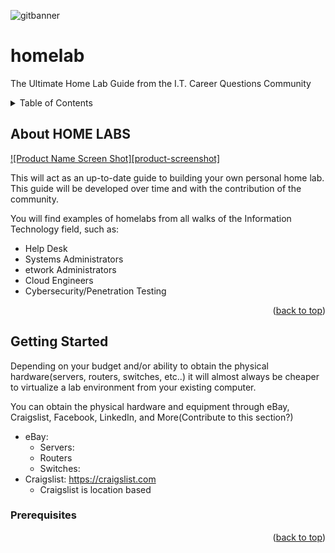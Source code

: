 ![gitbanner](https://user-images.githubusercontent.com/49261788/143656141-52df3916-badd-44e2-a03a-058bdf94a677.png)


# homelab
The Ultimate Home Lab Guide from the I.T. Career Questions Community

<!-- TABLE OF CONTENTS -->
<details>
  <summary>Table of Contents</summary>
  <ol>
    <li>
      <a href="#about-home-labs">About HOME LABS</a>
      <ul>
        <li><a href="#built-with">Built With</a></li>
      </ul>
    </li>
    <li>
      <a href="#getting-started">Getting Started</a>
      <ul>
        <li><a href="#prerequisites">Prerequisites</a></li>
        <li><a href="#installation">Installation</a></li>
      </ul>
    </li>
    <li><a href="#usage">Usage</a></li>
    <li><a href="#roadmap">Roadmap</a></li>
    <li><a href="#contributing">Contributing</a></li>
    <li><a href="#license">License</a></li>
    <li><a href="#contact">Contact</a></li>
    <li><a href="#acknowledgments">Acknowledgments</a></li>
  </ol>
</details>

<!-- ABOUT HOME LABS -->
## About HOME LABS

[![Product Name Screen Shot][product-screenshot]](https://example.com)

This will act as an up-to-date guide to building your own personal home lab.  This guide will be developed over time and with the contribution of the community.

You will find examples of homelabs from all walks of the Information Technology field, such as:
* Help Desk
* Systems Administrators
* etwork Administrators
* Cloud Engineers
* Cybersecurity/Penetration Testing


<p align="right">(<a href="#top">back to top</a>)</p>

<!-- GETTING STARTED -->
## Getting Started

Depending on your budget and/or ability to obtain the physical hardware(servers, routers, switches, etc..) it will almost always be cheaper to virtualize a lab environment from your existing computer. 

You can obtain the physical hardware and equipment through eBay, Craigslist, Facebook, LinkedIn, and More(Contribute to this section?)

* eBay:
  * Servers:
  * Routers
  * Switches: 
* Craigslist: https://craigslist.com
  * Craigslist is location based

### Prerequisites
<p align="right">(<a href="#top">back to top</a>)</p>


